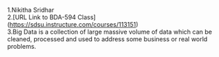 1.Nikitha Sridhar                                                                                                                                                                                                                                                                                                                                                                                                                                                   
2.[URL Link to BDA-594 Class] (https://sdsu.instructure.com/courses/113151)                                                                                      
3.Big Data is a collection of large massive volume of data which can be cleaned, processed and used to address some business or real world problems.



